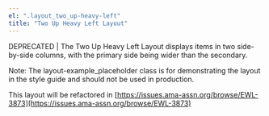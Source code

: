```yaml
---
el: ".layout_two_up-heavy-left"
title: "Two Up Heavy Left Layout"
---
```

DEPRECATED | The Two Up Heavy Left Layout displays items in two side-by-side columns, with the primary side being wider than the secondary.

Note: The layout-example_placeholder class is for demonstrating the layout in the style guide and should not be used in production.

This layout will be refactored in [https://issues.ama-assn.org/browse/EWL-3873](https://issues.ama-assn.org/browse/EWL-3873)
